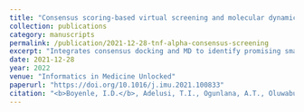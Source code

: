 ```yaml
---
title: "Consensus scoring-based virtual screening and molecular dynamics simulation of some TNF-alpha inhibitors"
collection: publications
category: manuscripts
permalink: /publication/2021-12-28-tnf-alpha-consensus-screening
excerpt: "Integrates consensus docking and MD to identify promising small-molecule TNF-α inhibitors."
date: 2021-12-28
year: 2022
venue: "Informatics in Medicine Unlocked"
paperurl: "https://doi.org/10.1016/j.imu.2021.100833"
citation: "<b>Boyenle, I.D.</b>, Adelusi, T.I., Ogunlana, A.T., Oluwabusola, R.A., Ibrahim, N.O., Tolulope, A., Okikiola, O.S., Adetunji, B.L., Abioye, I.O., & Oyedele, A.Q.K. (2022). Consensus scoring-based virtual screening and molecular dynamics simulation of some TNF-alpha inhibitors. <i>Informatics in Medicine Unlocked</i>, 28, 100833. https://doi.org/10.1016/j.imu.2021.100833"
---
```

